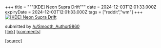 +++
title = """[KDE] Neon Supra Drift"""
date = 2024-12-03T12:01:33.000Z
expiryDate = 2024-12-03T12:01:33.000Z
tags = ["reddit","wm"]
+++
[![[KDE] Neon Supra Drift](https://preview.redd.it/jcqhnbhkim4e1.png?width=640&crop=smart&auto=webp&s=e6179dec3c0f7b3da0caff39a23aadfa132d13cf "[KDE] Neon Supra Drift")](https://www.reddit.com/r/unixporn/comments/1h5lu36/kde_neon_supra_drift/)

submitted by [/u/Smooth\_Author9860](https://www.reddit.com/user/Smooth_Author9860)  
[\[link\]](https://i.redd.it/jcqhnbhkim4e1.png) [\[comments\]](https://www.reddit.com/r/unixporn/comments/1h5lu36/kde_neon_supra_drift/)

[[source]](https://www.reddit.com/r/unixporn/comments/1h5lu36/kde_neon_supra_drift/)
